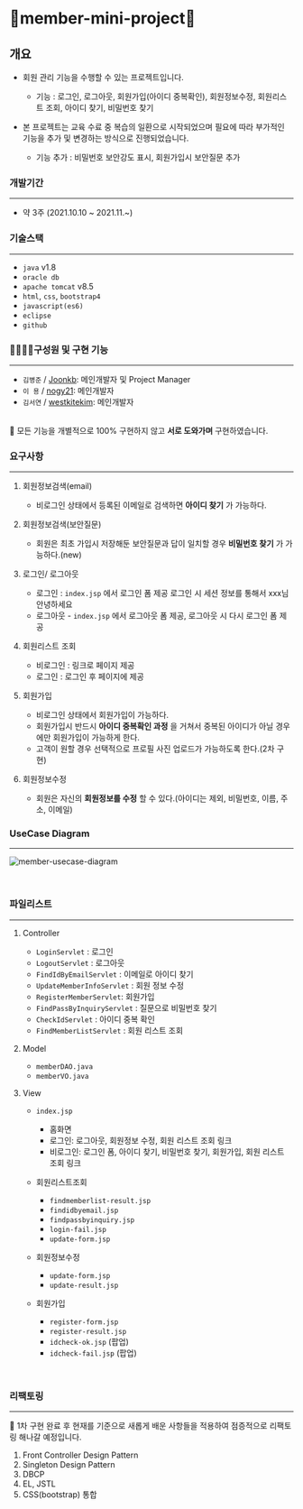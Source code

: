 # 🔆member-mini-project🔆

## 개요
- 회원 관리 기능을 수행할 수 있는 프로젝트입니다.

  - 기능 : 로그인, 로그아웃, 회원가입(아이디 중복확인), 회원정보수정, 회원리스트 조회, 아이디 찾기, 비밀번호 찾기

- 본 프로젝트는 교육 수료 중 복습의 일환으로 시작되었으며 필요에 따라 부가적인 기능을 추가 및 변경하는 방식으로 진행되었습니다.

  - 기능 추가 : 비밀번호 보안강도 표시, 회원가입시 보안질문 추가

### 개발기간
---
- 약 3주 (2021.10.10 ~ 2021.11.~)

### 기술스택
---
- `java` v1.8
- `oracle db`
- `apache tomcat` v8.5
- `html`, `css`, `bootstrap4`
- `javascript(es6)`
- `eclipse`
- `github`

### 👨‍👩‍👦‍👦구성원 및 구현 기능
---
- `김병준` / [Joonkb](https://github.com/Joonkb/member-mini-project): 메인개발자 및 Project Manager <br>
- `이 용` / [nogy21](https://github.com/nogy21): 메인개발자 <br>
- `김서연` / [westkitekim](https://github.com/westkitekim): 메인개발자 <br><br>

🌈 모든 기능을 개별적으로 100% 구현하지 않고 __서로 도와가며__ 구현하였습니다.

### 요구사항
---
  1. 회원정보검색(email)
      - 비로그인 상태에서 등록된 이메일로 검색하면 __아이디 찾기__ 가 가능하다.
 
  2. 회원정보검색(보안질문)
      - 회원은 최초 가입시 저장해둔 보안질문과 답이 일치할 경우 __비밀번호 찾기__ 가 가능하다.(new)
      
  3. 로그인/ 로그아웃
      - 로그인 : `index.jsp` 에서 로그인 폼 제공 로그인 시 세션 정보를 통해서 xxx님 안녕하세요
      - 로그아웃 - `index.jsp` 에서 로그아웃 폼 제공, 로그아웃 시 다시 로그인 폼 제공
      
  4. 회원리스트 조회
      - 비로그인 : 링크로 페이지 제공
      - 로그인 : 로그인 후 페이지에 제공
      
  5. 회원가입
      - 비로그인 상태에서 회원가입이 가능하다.
      - 회원가입시 반드시 __아이디 중복확인 과정__ 을 거쳐서 중복된 아이디가 아닐 경우에만 회원가입이 가능하게 한다.
      - 고객이 원할 경우 선택적으로 프로필 사진 업로드가 가능하도록 한다.(2차 구현)
  
  6. 회원정보수정
      - 회원은 자신의 __회원정보를 수정__ 할 수 있다.(아이디는 제외, 비밀번호, 이름, 주소, 이메일)
      

### UseCase Diagram
---

![member-usecase-diagram](https://user-images.githubusercontent.com/88620416/138929408-5bf72317-fd8a-4762-8f78-2fcf084c2db6.png)

<br>

### 파일리스트 
---

  1. Controller 

     - `LoginServlet` : 로그인
     - `LogoutServlet` : 로그아웃
     - `FindIdByEmailServlet` : 이메일로 아이디 찾기
     - `UpdateMemberInfoServlet` : 회원 정보 수정
     - `RegisterMemberServlet`: 회원가입
     - `FindPassByInquiryServlet` : 질문으로 비밀번호 찾기
     - `CheckIdServlet` : 아이디 중복 확인
     - `FindMemberListServlet` : 회원 리스트 조회

  2. Model

     - `memberDAO.java`
     - `memberVO.java`

  3. View

     - `index.jsp`
         - 홈화면
         - 로그인: 로그아웃, 회원정보 수정, 회원 리스트 조회  링크
         - 비로그인: 로그인 폼, 아이디 찾기, 비밀번호 찾기, 회원가입, 회원 리스트 조회 링크
     - 회원리스트조회 
         - `findmemberlist-result.jsp`
         - `findidbyemail.jsp`
         - `findpassbyinquiry.jsp`
         - `login-fail.jsp`
         - `update-form.jsp`

     - 회원정보수정 
         - `update-form.jsp`
         - `update-result.jsp`
     
     - 회원가입
         - `register-form.jsp`
         - `register-result.jsp`
         - `idcheck-ok.jsp` (팝업)
         - `idcheck-fail.jsp` (팝업)
<br>

### 리팩토링
--- 
🌈 1차 구현 완료 후 현재를 기준으로 새롭게 배운 사항들을 적용하여 점증적으로 리팩토링 해나갈 예정입니다.

1. Front Controller Design Pattern
2. Singleton Design Pattern
3. DBCP
4. EL, JSTL
5. CSS(bootstrap) 통합









 


